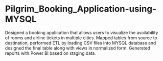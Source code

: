 # Pilgrim_Booking_Application-using-MYSQL
Designed a booking application that allows users to visualize the availability of rooms and airline tickets in multiple cities. Mapped tables from source to destination, performed ETL by loading CSV files into MYSQL database and designed the final table along with views in normalized form. Generated reports with Power BI based on staging data.

